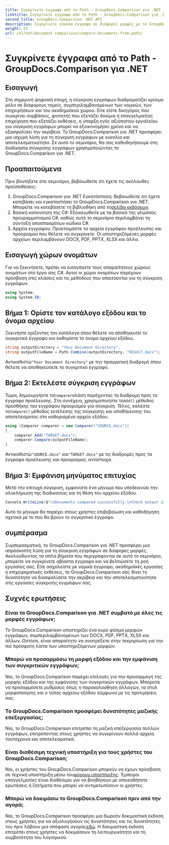 ```yaml
---
title: Συγκρίνετε έγγραφα από το Path - GroupDocs.Comparison για .NET
linktitle: Συγκρίνετε έγγραφα από το Path - GroupDocs.Comparison για .NET
second_title: GroupDocs.Comparison .NET API
description: Συγκρίνετε εύκολα έγγραφα σε διάφορες μορφές με το GroupDocs.Comparison για .NET. Εξοικονομήστε χρόνο και εξασφαλίστε ακρίβεια σε νομικές, ακαδημαϊκές και επιχειρηματικές εργασίες.
weight: 15
url: /el/net/document-comparison/compare-documents-from-path/
---
```


# Συγκρίνετε έγγραφα από το Path - GroupDocs.Comparison για .NET

## Εισαγωγή
Στη σημερινή ψηφιακή εποχή, η σύγκριση εγγράφων διαδραματίζει κρίσιμο ρόλο σε διάφορους τομείς, συμπεριλαμβανομένων των νομικών, των επιχειρήσεων και του ακαδημαϊκού χώρου. Είτε είστε δικηγόρος που συγκρίνει συμβάσεις, φοιτητής που εξετάζει δοκίμια ή επαγγελματίας επιχείρηση που εξετάζει εκθέσεις, η ύπαρξη ενός αξιόπιστου εργαλείου για σύγκριση εγγράφων μπορεί να εξοικονομήσει χρόνο και να εξασφαλίσει την ακρίβεια. Το GroupDocs.Comparison για .NET προσφέρει μια ισχυρή λύση για τη σύγκριση εγγράφων με ευκολία και αποτελεσματικότητα. Σε αυτό το σεμινάριο, θα σας καθοδηγήσουμε στη διαδικασία σύγκρισης εγγράφων χρησιμοποιώντας το GroupDocs.Comparison για .NET.
## Προαπαιτούμενα
Πριν βουτήξετε στο σεμινάριο, βεβαιωθείτε ότι έχετε τις ακόλουθες προϋποθέσεις:
1. GroupDocs.Comparison για .NET Εγκατάσταση: Βεβαιωθείτε ότι έχετε κατεβάσει και εγκαταστήσει το GroupDocs.Comparison για .NET. Μπορείτε να κατεβάσετε τη βιβλιοθήκη από το[σελίδα εκδόσεων](https://releases.groupdocs.com/comparison/net/).
2. Βασική κατανόηση της C#: Εξοικειωθείτε με τα βασικά της γλώσσας προγραμματισμού C#, καθώς αυτό το σεμινάριο περιλαμβάνει τη σύνταξη αποσπασμάτων κώδικα C#.
3. Αρχεία εγγράφου: Προετοιμάστε τα αρχεία εγγράφου προέλευσης και προορισμού που θέλετε να συγκρίνετε. Οι υποστηριζόμενες μορφές αρχείων περιλαμβάνουν DOCX, PDF, PPTX, XLSX και άλλα.

## Εισαγωγή χώρων ονομάτων
Για να ξεκινήσετε, πρέπει να εισαγάγετε τους απαραίτητους χώρους ονομάτων στο έργο σας C#. Αυτοί οι χώροι ονομάτων παρέχουν πρόσβαση στις κλάσεις και τις μεθόδους που απαιτούνται για τη σύγκριση εγγράφων.
```csharp
using System;
using System.IO;
```
## Βήμα 1: Ορίστε τον κατάλογο εξόδου και το όνομα αρχείου
Ξεκινήστε ορίζοντας τον κατάλογο όπου θέλετε να αποθηκευτεί το συγκριτικό έγγραφο και καθορίστε το όνομα αρχείου εξόδου.
```csharp
string outputDirectory = "Your Document Directory";
string outputFileName = Path.Combine(outputDirectory, "RESULT.docx");
```
 Αντικαθιστώ`"Your Document Directory"` με την πραγματική διαδρομή όπου θέλετε να αποθηκεύσετε το συγκριτικό έγγραφο.
## Βήμα 2: Εκτελέστε σύγκριση εγγράφων
 Τώρα, δημιουργήστε το`Comparer`κλάση παρέχοντας τη διαδρομή προς το έγγραφο προέλευσης. Στη συνέχεια, χρησιμοποιήστε το`Add()` μέθοδος προσθήκης του εγγράφου προορισμού για σύγκριση. Τέλος, καλέστε το`Compare()` μέθοδος εκτέλεσης της σύγκρισης και αποθήκευσης του αποτελέσματος στο καθορισμένο αρχείο εξόδου.
```csharp
using (Comparer comparer = new Comparer("SOURCE.docx"))
{
    comparer.Add("TARGET.docx");
    comparer.Compare(outputFileName);
}
```
 Αντικαθιστώ`"SOURCE.docx"` και`"TARGET.docx"` με τις διαδρομές προς τα έγγραφα προέλευσης και προορισμού, αντίστοιχα.
## Βήμα 3: Εμφάνιση μηνύματος επιτυχίας
Μετά την επιτυχή σύγκριση, εμφανίστε ένα μήνυμα που υποδεικνύει την ολοκλήρωση της διαδικασίας και τη θέση του αρχείου εξόδου.
```csharp
Console.WriteLine($"\nDocuments compared successfully.\nCheck output in {outputDirectory}.");
```
Αυτό το μήνυμα θα παρέχει στους χρήστες επιβεβαίωση και καθοδήγηση σχετικά με το πού θα βρουν το συγκριτικό έγγραφο.

## συμπέρασμα
Συμπερασματικά, το GroupDocs.Comparison για .NET προσφέρει μια απρόσκοπτη λύση για τη σύγκριση εγγράφων σε διάφορες μορφές. Ακολουθώντας τα απλά βήματα που περιγράφονται σε αυτό το σεμινάριο, μπορείτε να συγκρίνετε αβίαστα έγγραφα και να βελτιώσετε τη ροή εργασίας σας. Είτε ασχολείστε με νομικά έγγραφα, ακαδημαϊκές εργασίες ή επιχειρηματικές εκθέσεις, το GroupDocs.Comparison σάς δίνει τη δυνατότητα να διασφαλίσετε την ακρίβεια και την αποτελεσματικότητα στις εργασίες σύγκρισης εγγράφων σας.
## Συχνές ερωτήσεις
### Είναι το GroupDocs.Comparison για .NET συμβατό με όλες τις μορφές εγγράφων;
Το GroupDocs.Comparison υποστηρίζει ένα ευρύ φάσμα μορφών εγγράφων, συμπεριλαμβανομένων των DOCX, PDF, PPTX, XLSX και άλλων. Ωστόσο, είναι απαραίτητο να ανατρέξετε στην τεκμηρίωση για την πιο πρόσφατη λίστα των υποστηριζόμενων μορφών.
### Μπορώ να προσαρμόσω τη μορφή εξόδου και την εμφάνιση των συγκριτικών εγγράφων;
Ναι, το GroupDocs.Comparison παρέχει επιλογές για την προσαρμογή της μορφής εξόδου και της εμφάνισης των συγκριτικών εγγράφων. Μπορείτε να προσαρμόσετε ρυθμίσεις όπως η παρακολούθηση αλλαγών, τα στυλ μορφοποίησης και ο τύπος αρχείου εξόδου σύμφωνα με τις προτιμήσεις σας.
### Το GroupDocs.Comparison προσφέρει δυνατότητες μαζικής επεξεργασίας;
Ναι, το GroupDocs.Comparison επιτρέπει τη μαζική επεξεργασία πολλών εγγράφων, επιτρέποντας στους χρήστες να συγκρίνουν πολλά αρχεία ταυτόχρονα και αποτελεσματικά.
### Είναι διαθέσιμη τεχνική υποστήριξη για τους χρήστες του GroupDocs.Comparison;
 Ναι, οι χρήστες του GroupDocs.Comparison μπορούν να έχουν πρόσβαση σε τεχνική υποστήριξη μέσω του[φόρουμ υποστήριξης](https://forum.groupdocs.com/c/comparison/12). Έμπειροι επαγγελματίες είναι διαθέσιμοι για να βοηθήσουν με οποιεσδήποτε ερωτήσεις ή ζητήματα που μπορεί να αντιμετωπίσουν οι χρήστες.
### Μπορώ να δοκιμάσω το GroupDocs.Comparison πριν από την αγορά;
 Ναι, το GroupDocs.Comparison προσφέρει μια δωρεάν δοκιμαστική έκδοση στους χρήστες για να αξιολογήσουν τις δυνατότητες και τις δυνατότητές του πριν λάβουν μια απόφαση αγοράς[εδώ](https://releases.groupdocs.com/). Η δοκιμαστική έκδοση επιτρέπει στους χρήστες να δοκιμάσουν τη λειτουργικότητα και τη συμβατότητα του λογισμικού.